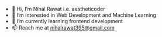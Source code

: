 - 👋 Hi, I’m Nihal Rawat i.e. aestheticoder
- 👀 I’m interested in Web Development and Machine Learning
- 🌱 I’m currently learning frontend development
- 📫 Reach me at nihalrawat395@gmail.com

<!---
aestheticoder1/aestheticoder1 is a ✨ special ✨ repository because its `README.md` (this file) appears on your GitHub profile.
You can click the Preview link to take a look at your changes.
--->

